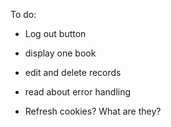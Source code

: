 To do:

- Log out button
- display one book
- edit and delete records
- read about error handling

- Refresh cookies? What are they?